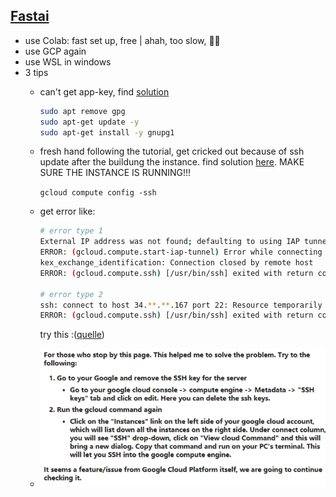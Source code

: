 ## [Fastai](https://course.fast.ai/)
- use Colab: fast set up, free | ahah, too slow, 👋🏻
- use GCP again
- use WSL in windows
- 3 tips
	- can't get app-key, find [solution](https://stackoverflow.com/questions/46673717/gpg-cant-connect-to-the-agent-ipc-connect-call-failed)
	    
	    ```bash
	    sudo apt remove gpg
	    sudo apt-get update -y
	    sudo apt-get install -y gnupg1
	    ```
	- fresh hand following the tutorial, get cricked out because of ssh update after the buildung the instance. find solution [here](https://stackoverflow.com/questions/26193535/error-gcloud-compute-ssh-usr-bin-ssh-exited-with-return-code-255#:~:text=If%20you%20have%20installed%20gcloud%20without%20sudo%2C%20you%20can%20omit%20sudo%20.&text=255%20is%20the%20interactive%20ssh,executed%20in%20the%20ssh%20session.&text=Go%20to%20your%20google%20cloud,tab%20and%20click%20on%20edit.). MAKE SURE THE INSTANCE IS RUNNING!!!
	    
	    `gcloud compute config -ssh`
	- get error like:
	    
	    ```bash
	    # error type 1
	    External IP address was not found; defaulting to using IAP tunneling.
	    ERROR: (gcloud.compute.start-iap-tunnel) Error while connecting [4033: u'not authorized'].
	    kex_exchange_identification: Connection closed by remote host
	    ERROR: (gcloud.compute.ssh) [/usr/bin/ssh] exited with return code [255].
	    
	    # error type 2
	    ssh: connect to host 34.**.**.167 port 22: Resource temporarily unavailable
	    ERROR: (gcloud.compute.ssh) [/usr/bin/ssh] exited with return code [255].
	    ```
	    
	    try this :([quelle](https://stackoverflow.com/questions/26193535/error-gcloud-compute-ssh-usr-bin-ssh-exited-with-return-code-255#:~:text=If%20you%20have%20installed%20gcloud%20without%20sudo%2C%20you%20can%20omit%20sudo%20.&text=255%20is%20the%20interactive%20ssh,executed%20in%20the%20ssh%20session.&text=Go%20to%20your%20google%20cloud,tab%20and%20click%20on%20edit.))
	- ![Untitled.png](../assets/Untitled_1701880755987_0.png)